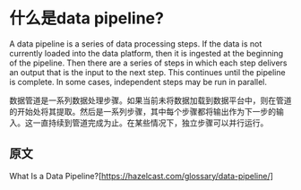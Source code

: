# 什么是data pipeline?

A data pipeline is a series of data processing steps. If the data is not currently loaded into the data platform, then it is ingested at the beginning of the pipeline. Then there are a series of steps in which each step delivers an output that is the input to the next step. This continues until the pipeline is complete. In some cases, independent steps may be run in parallel.

数据管道是一系列数据处理步骤。如果当前未将数据加载到数据平台中，则在管道的开始处将其提取。然后是一系列步骤，其中每个步骤都将输出作为下一步的输入。这一直持续到管道完成为止。在某些情况下，独立步骤可以并行运行。

## 原文
What Is a Data Pipeline?[https://hazelcast.com/glossary/data-pipeline/]